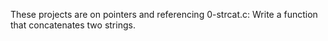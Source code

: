 These projects are on pointers and referencing
0-strcat.c: Write a function that concatenates two strings.